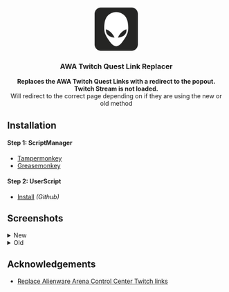 <!-- PROJECT LOGO -->
<br />
<div align="center">
  <a href="https://github.com/LoneDestroyer/AWA-Twitch-Quest-Link-Replacer">
    <img src="AWALogo.png" alt="Logo" width="100" height="100">
  </a>

<h3 align="center">AWA Twitch Quest Link Replacer</h3>

  <p align="center"><strong>
    Replaces the AWA Twitch Quest Links with a redirect to the popout. Twitch Stream is not loaded.</strong><br />
    Will redirect to the correct page depending on if they are using the new or old method
  </p>
</div>


<!-- Install Help -->
## Installation

#### Step 1: ScriptManager
* [Tampermonkey](https://www.tampermonkey.net/)
* [Greasemonkey](https://violentmonkey.github.io/)

#### Step 2: UserScript
* [Install](https://raw.githubusercontent.com/LoneDestroyer/AWA-Twitch-Quest-Link-Replacer/main/AWA-Twitch-Quest-Link-Replacer.user.js) *(Github)*


<!-- Screenshots -->
## Screenshots
<details>
  <summary>New</summary>
  <div align="center">
    <img
      alt="New (Component)"
      src="https://github.com/user-attachments/assets/6fa6bae4-b4fe-4b79-9958-13bb0b3c2390"
      height="550"/>
  </div>
</details>

<details>
  <summary>Old</summary>
  <div align="center">
    <img
      alt="Old (Panel)"
      src="https://github.com/user-attachments/assets/84faf9c9-bc30-4e00-97a0-00eaee307170"
      height="550"/>
  </div>
</details>


<!-- Acknowledgements -->
## Acknowledgements

 - [Replace Alienware Arena Control Center Twitch links](https://greasyfork.org/en/scripts/493363-replace-alienware-arena-control-center-twitch-links)
